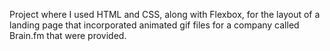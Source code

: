 Project where I used HTML and CSS, along with Flexbox, for the layout of a landing page that incorporated animated gif files for a company called Brain.fm that were provided.
